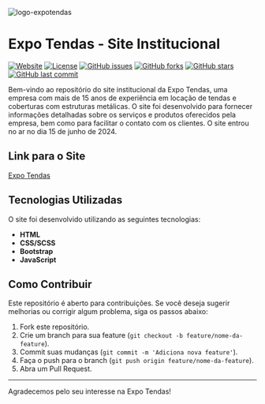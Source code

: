 ![logo-expotendas](https://github.com/gzucob/site-expotendas/assets/113406153/eea005de-3911-4361-88ae-a44a860c6ac5)

# Expo Tendas - Site Institucional

[![Website](https://img.shields.io/website-up-down-green-red/http/expotendas.com.br.svg)](https://expotendas.com.br/)
[![License](https://img.shields.io/badge/license-MIT-blue.svg)](LICENSE)
[![GitHub issues](https://img.shields.io/github/issues/gzucob/site-expotendas.svg)](https://github.com/gzucob/site-expotendas/issues)
[![GitHub forks](https://img.shields.io/github/forks/gzucob/site-expotendas.svg)](https://github.com/gzucob/site-expotendas/network)
[![GitHub stars](https://img.shields.io/github/stars/gzucob/site-expotendas.svg)](https://github.com/gzucob/site-expotendas/stargazers)
[![GitHub last commit](https://img.shields.io/github/last-commit/gzucob/site-expotendas.svg)](https://github.com/gzucob/site-expotendas/commits/main)

Bem-vindo ao repositório do site institucional da Expo Tendas, uma empresa com mais de 15 anos de experiência em locação de tendas e coberturas com estruturas metálicas. O site foi desenvolvido para fornecer informações detalhadas sobre os serviços e produtos oferecidos pela empresa, bem como para facilitar o contato com os clientes. O site entrou no ar no dia 15 de junho de 2024.

## Link para o Site

[Expo Tendas](https://expotendas.com.br/)

## Tecnologias Utilizadas

O site foi desenvolvido utilizando as seguintes tecnologias:

- **HTML**
- **CSS/SCSS**
- **Bootstrap**
- **JavaScript**

## Como Contribuir

Este repositório é aberto para contribuições. Se você deseja sugerir melhorias ou corrigir algum problema, siga os passos abaixo:

1. Fork este repositório.
2. Crie um branch para sua feature (`git checkout -b feature/nome-da-feature`).
3. Commit suas mudanças (`git commit -m 'Adiciona nova feature'`).
4. Faça o push para o branch (`git push origin feature/nome-da-feature`).
5. Abra um Pull Request.

---

Agradecemos pelo seu interesse na Expo Tendas!

